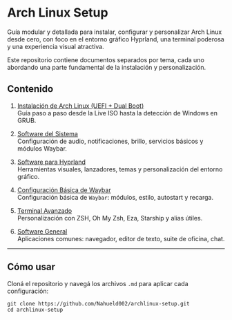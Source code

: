 # Arch Linux Setup

Guía modular y detallada para instalar, configurar y personalizar Arch Linux desde cero, con foco en el entorno gráfico Hyprland, una terminal poderosa y una experiencia visual atractiva.

Este repositorio contiene documentos separados por tema, cada uno abordando una parte fundamental de la instalación y personalización.

## Contenido

1. [Instalación de Arch Linux (UEFI + Dual Boot)](instalacion-archlinux.md)  
   Guía paso a paso desde la Live ISO hasta la detección de Windows en GRUB.

2. [Software del Sistema](software-del-sistema.md)  
   Configuración de audio, notificaciones, brillo, servicios básicos y módulos Waybar.

3. [Software para Hyprland](software-hyprland.md)  
   Herramientas visuales, lanzadores, temas y personalización del entorno gráfico.

4. [Configuración Básica de Waybar](configuracion-basica-waybar.md)  
   Configuración básica de `Waybar`: módulos, estilo, autostart y recarga.

5. [Terminal Avanzado](terminal-avanzado.md)  
   Personalización con ZSH, Oh My Zsh, Eza, Starship y alias útiles.

6. [Software General](software-general.md)  
   Aplicaciones comunes: navegador, editor de texto, suite de oficina, chat.

---

## Cómo usar

Cloná el repositorio y navegá los archivos `.md` para aplicar cada configuración:

```
git clone https://github.com/Nahueld002/archlinux-setup.git
cd archlinux-setup
```
